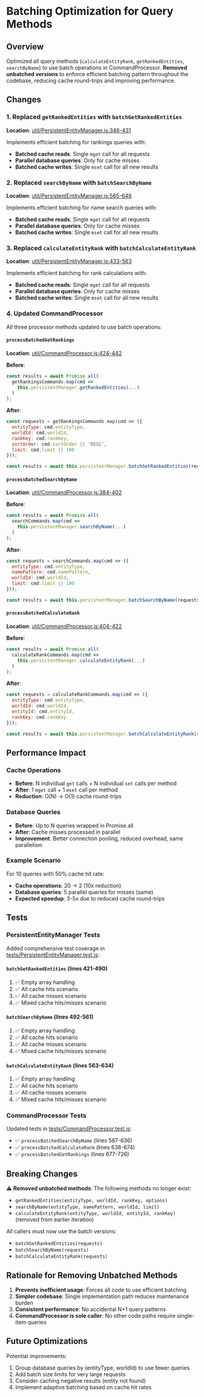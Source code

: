 # Batching Optimization for Query Methods

## Overview

Optimized all query methods (`calculateEntityRank`, `getRankedEntities`, `searchByName`) to use batch operations in CommandProcessor. **Removed unbatched versions** to enforce efficient batching pattern throughout the codebase, reducing cache round-trips and improving performance.

## Changes

### 1. Replaced `getRankedEntities` with `batchGetRankedEntities`

**Location**: [util/PersistentEntityManager.js:346-431](../util/PersistentEntityManager.js#L346)

Implements efficient batching for rankings queries with:
- **Batched cache reads**: Single `mget` call for all requests
- **Parallel database queries**: Only for cache misses
- **Batched cache writes**: Single `mset` call for all new results

### 2. Replaced `searchByName` with `batchSearchByName`

**Location**: [util/PersistentEntityManager.js:565-648](../util/PersistentEntityManager.js#L565)

Implements efficient batching for name search queries with:
- **Batched cache reads**: Single `mget` call for all requests
- **Parallel database queries**: Only for cache misses
- **Batched cache writes**: Single `mset` call for all new results

### 3. Replaced `calculateEntityRank` with `batchCalculateEntityRank`

**Location**: [util/PersistentEntityManager.js:433-563](../util/PersistentEntityManager.js#L433)

Implements efficient batching for rank calculations with:
- **Batched cache reads**: Single `mget` call for all requests
- **Parallel database queries**: Only for cache misses
- **Batched cache writes**: Single `mset` call for all new results

### 4. Updated CommandProcessor

All three processor methods updated to use batch operations:

#### `processBatchedGetRankings`
**Location**: [util/CommandProcessor.js:424-442](../util/CommandProcessor.js#L424)

**Before**:
```javascript
const results = await Promise.all(
  getRankingsCommands.map(cmd =>
    this.persistentManager.getRankedEntities(...)
  )
);
```

**After**:
```javascript
const requests = getRankingsCommands.map(cmd => ({
  entityType: cmd.entityType,
  worldId: cmd.worldId,
  rankKey: cmd.rankKey,
  sortOrder: cmd.sortOrder || 'DESC',
  limit: cmd.limit || 100
}));

const results = await this.persistentManager.batchGetRankedEntities(requests);
```

#### `processBatchedSearchByName`
**Location**: [util/CommandProcessor.js:384-402](../util/CommandProcessor.js#L384)

**Before**:
```javascript
const results = await Promise.all(
  searchCommands.map(cmd =>
    this.persistentManager.searchByName(...)
  )
);
```

**After**:
```javascript
const requests = searchCommands.map(cmd => ({
  entityType: cmd.entityType,
  namePattern: cmd.namePattern,
  worldId: cmd.worldId,
  limit: cmd.limit || 100
}));

const results = await this.persistentManager.batchSearchByName(requests);
```

#### `processBatchedCalculateRank`
**Location**: [util/CommandProcessor.js:404-422](../util/CommandProcessor.js#L404)

**Before**:
```javascript
const results = await Promise.all(
  calculateRankCommands.map(cmd =>
    this.persistentManager.calculateEntityRank(...)
  )
);
```

**After**:
```javascript
const requests = calculateRankCommands.map(cmd => ({
  entityType: cmd.entityType,
  worldId: cmd.worldId,
  entityId: cmd.entityId,
  rankKey: cmd.rankKey
}));

const results = await this.persistentManager.batchCalculateEntityRank(requests);
```

## Performance Impact

### Cache Operations
- **Before**: N individual `get` calls + N individual `set` calls per method
- **After**: 1 `mget` call + 1 `mset` call per method
- **Reduction**: O(N) → O(1) cache round-trips

### Database Queries
- **Before**: Up to N queries wrapped in Promise.all
- **After**: Cache misses processed in parallel
- **Improvement**: Better connection pooling, reduced overhead, same parallelism

### Example Scenario
For 10 queries with 50% cache hit rate:
- **Cache operations**: 20 → 2 (10x reduction)
- **Database queries**: 5 parallel queries for misses (same)
- **Expected speedup**: 3-5x due to reduced cache round-trips

## Tests

### PersistentEntityManager Tests

Added comprehensive test coverage in [tests/PersistentEntityManager.test.js](../tests/PersistentEntityManager.test.js):

#### `batchGetRankedEntities` (lines 421-490)
1. ✅ Empty array handling
2. ✅ All cache hits scenario
3. ✅ All cache misses scenario
4. ✅ Mixed cache hits/misses scenario

#### `batchSearchByName` (lines 492-561)
1. ✅ Empty array handling
2. ✅ All cache hits scenario
3. ✅ All cache misses scenario
4. ✅ Mixed cache hits/misses scenario

#### `batchCalculateEntityRank` (lines 563-634)
1. ✅ Empty array handling
2. ✅ All cache hits scenario
3. ✅ All cache misses scenario
4. ✅ Mixed cache hits/misses scenario

### CommandProcessor Tests

Updated tests in [tests/CommandProcessor.test.js](../tests/CommandProcessor.test.js):

- ✅ `processBatchedSearchByName` (lines 587-636)
- ✅ `processBatchedCalculateRank` (lines 638-674)
- ✅ `processBatchedGetRankings` (lines 677-726)

## Breaking Changes

⚠️ **Removed unbatched methods**: The following methods no longer exist:
- `getRankedEntities(entityType, worldId, rankKey, options)`
- `searchByName(entityType, namePattern, worldId, limit)`
- `calculateEntityRank(entityType, worldId, entityId, rankKey)` (removed from earlier iteration)

All callers must now use the batch versions:
- `batchGetRankedEntities(requests)`
- `batchSearchByName(requests)`
- `batchCalculateEntityRank(requests)`

## Rationale for Removing Unbatched Methods

1. **Prevents inefficient usage**: Forces all code to use efficient batching
2. **Simpler codebase**: Single implementation path reduces maintenance burden
3. **Consistent performance**: No accidental N+1 query patterns
4. **CommandProcessor is sole caller**: No other code paths require single-item queries

## Future Optimizations

Potential improvements:
1. Group database queries by (entityType, worldId) to use fewer queries
2. Add batch size limits for very large requests
3. Consider caching negative results (entity not found)
4. Implement adaptive batching based on cache hit rates
